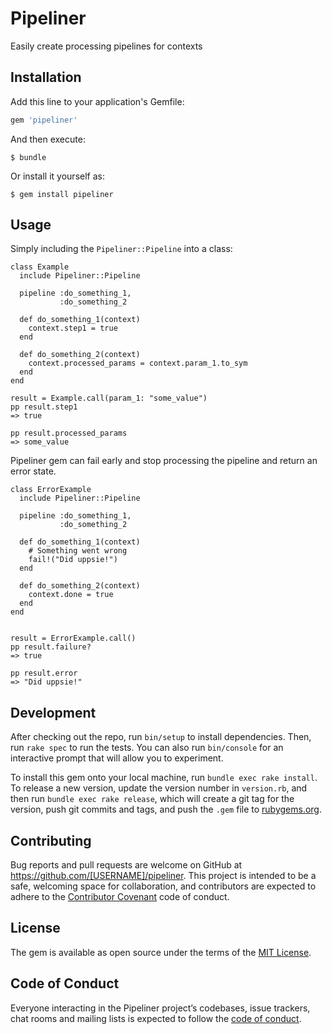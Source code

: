 # Pipeliner

Easily create processing pipelines for contexts

## Installation

Add this line to your application's Gemfile:

```ruby
gem 'pipeliner'
```

And then execute:

    $ bundle

Or install it yourself as:

    $ gem install pipeliner

## Usage

Simply including the `Pipeliner::Pipeline` into a class:
```
class Example
  include Pipeliner::Pipeline

  pipeline :do_something_1,
           :do_something_2

  def do_something_1(context)
    context.step1 = true
  end

  def do_something_2(context)
    context.processed_params = context.param_1.to_sym
  end
end

result = Example.call(param_1: "some_value")
pp result.step1
=> true

pp result.processed_params
=> some_value
```

Pipeliner gem can fail early and stop processing the pipeline and return an error state.

```
class ErrorExample
  include Pipeliner::Pipeline

  pipeline :do_something_1,
           :do_something_2

  def do_something_1(context)
    # Something went wrong
    fail!("Did uppsie!")
  end

  def do_something_2(context)
    context.done = true
  end
end


result = ErrorExample.call()
pp result.failure?
=> true

pp result.error
=> "Did uppsie!"
```

## Development

After checking out the repo, run `bin/setup` to install dependencies. Then, run `rake spec` to run the tests. You can also run `bin/console` for an interactive prompt that will allow you to experiment.

To install this gem onto your local machine, run `bundle exec rake install`. To release a new version, update the version number in `version.rb`, and then run `bundle exec rake release`, which will create a git tag for the version, push git commits and tags, and push the `.gem` file to [rubygems.org](https://rubygems.org).

## Contributing

Bug reports and pull requests are welcome on GitHub at https://github.com/[USERNAME]/pipeliner. This project is intended to be a safe, welcoming space for collaboration, and contributors are expected to adhere to the [Contributor Covenant](http://contributor-covenant.org) code of conduct.

## License

The gem is available as open source under the terms of the [MIT License](https://opensource.org/licenses/MIT).

## Code of Conduct

Everyone interacting in the Pipeliner project’s codebases, issue trackers, chat rooms and mailing lists is expected to follow the [code of conduct](https://github.com/[USERNAME]/pipeliner/blob/master/CODE_OF_CONDUCT.md).

